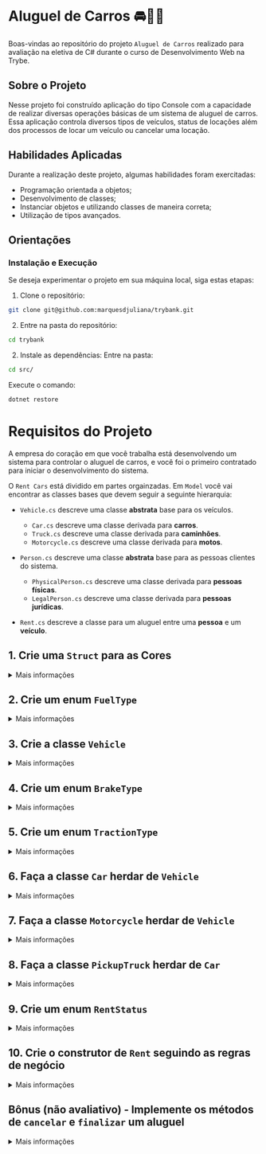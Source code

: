 # Aluguel de Carros 🚘🚙🚗

Boas-vindas ao repositório do projeto `Aluguel de Carros` realizado para avaliação na eletiva de C# durante o curso de Desenvolvimento Web na Trybe. 

## Sobre o Projeto
Nesse projeto foi construído aplicação do tipo Console com a capacidade de realizar diversas operações básicas de um sistema de aluguel de carros. 
Essa aplicação controla diversos tipos de veículos, status de locações além dos processos de locar um veículo ou cancelar uma locação.

## Habilidades Aplicadas
Durante a realização deste projeto, algumas habilidades foram exercitadas:
- Programação orientada a objetos;
- Desenvolvimento de classes;
- Instanciar objetos e utilizando classes de maneira correta;
- Utilização de tipos avançados.

## Orientações

### Instalação e Execução
Se deseja experimentar o projeto em sua máquina local, siga estas etapas:

1. Clone o repositório:
```sh
git clone git@github.com:marquesdjuliana/trybank.git
```
2. Entre na pasta do repositório:
```sh
cd trybank 
```
2. Instale as dependências:
Entre na pasta:
```sh
cd src/ 
```
Execute o comando:
```sh
dotnet restore 
```

# Requisitos do Projeto

A empresa do coração em que você trabalha está desenvolvendo um sistema para controlar o aluguel de carros, e você foi o primeiro contratado para iniciar o desenvolvimento do sistema.

O `Rent Cars` está dividido em partes orgainzadas. Em `Model` você vai encontrar as classes bases que devem seguir a seguinte hierarquia:

- `Vehicle.cs` descreve uma classe **abstrata** base para os veículos.
  - `Car.cs` descreve uma classe derivada para **carros**.
  - `Truck.cs` descreve uma classe derivada para **caminhões**.
  - `Motorcycle.cs` descreve uma classe derivada para **motos**.

- `Person.cs` descreve uma classe **abstrata** base para as pessoas clientes do sistema.
  - `PhysicalPerson.cs` descreve uma classe derivada para **pessoas físicas**.
  - `LegalPerson.cs` descreve uma classe derivada para **pessoas jurídicas**.

- `Rent.cs` descreve a classe para um aluguel entre uma **pessoa** e um **veículo**.

## 1. Crie uma `Struct` para as **Cores**

<details>

<summary> Mais informações
</summary>

Crie sua lógica em src/RentCars/Types/Structs/Color.cs

**O que será testado:**

 - A struct deve conter o campo <code>Name</code> do tipo <code>string</code>
 - A struct deve conter o campo <code>Hex</code> do tipo <code>string</code>
 - Os atributos devem ser públicos.

</details>

## 2. Crie um enum `FuelType`
<details>

<summary> Mais informações
</summary>

Crie sua lógica em src/RentCars/Types/Enums/FuelType.cs

**O que será testado:**

  - O enum deve conter o campo <code>Alcohol</code> com valor 10
  - O enum deve conter o campo <code>Gasoline</code> com valor 20
  - O enum deve conter o campo <code>Flex</code> com valor 30
  - O enum deve conter o campo <code>Diesel</code> com valor 40
  - O enum deve conter o campo <code>Electric</code> com valor 50
  - O enum deve conter o campo <code>Hybrid</code> com valor 60


</details>

## 3. Crie a classe `Vehicle`

<details>

<summary> Mais informações
</summary>

Crie sua lógica em src/RentCars/Models/Vehicle.cs

A classe deve conter os campos comuns à um veículo.

**O que será testado:**

- A classe deve ter as seguintes propriedades:
  - <code>Brand</code> que deve ser do tipo <code>string</code>, ter valor padrão igual à "", deve ter get e set;
  - <code>Model</code> que deve ser do tipo <code>string</code>, ter valor padrão igual à "", deve ter get e set;
  - <code>Price</code> que deve ser do tipo <code>decimal</code>, deve ter get e  set;
  - <code>Fuel</code> que deve ser do tipo <code>FuelType</code>, deve ter get e set;
  - <code>EngineCapacity</code> que deve ser do tipo <code>int</code>, deve ter get e set;
  - <code>MainColor</code> que deve ser do tipo <code>Color</code>, deve ter get e set;
  - <code>Year</code> que deve ser do tipo <code>int</code>, deve ter get e set;
  - <code>PricePerDay</code> que deve ser do tipo <code>double</code>, deve ter get e set;
  - <code>IsRented</code> que deve ser do tipo <code>bool</code>, ter valor padrão igual à false, deve ter get e set;

</details>

## 4. Crie um enum `BrakeType`

<details>

<summary> Mais informações
</summary>

Crie sua lógica em src/RentCars/Types/Enums/BreakeType.cs

**O que será testado:**

  - O enum deve conter o campo <code>Chamber</code> com valor 1
  - O enum deve conter o campo <code>Disc</code> com valor 2
  - O enum deve conter o campo <code>Drum</code> com valor 3

</details>

## 5. Crie um enum `TractionType`

<details>

<summary> Mais informações
</summary>

Crie sua lógica em src/RentCars/Types/Enums/TractionType.cs

**O que será testado:**

  - O enum deve conter o campo <code>FrontWheelDrive</code> com valor 0
  - O enum deve conter o campo <code>RearWheelDrive</code> com valor 1
  - O enum deve conter o campo <code>AllWheelDrive</code> com valor 2

</details>

## 6. Faça a classe `Car` herdar de `Vehicle`

<details>

<summary> Mais informações
</summary>

Crie sua lógica em src/RentCars/Models/Car.cs

Adicione a herança da classe Vehicle
Adicione novos campos específicos de Car

**O que será testado:**

- A classe deve ter as seguintes propriedades:
  - <code>Seats</code> que deve ser do tipo <code>Int</code>;
  - <code>Doors</code> que deve ser do tipo <code>Int</code>;
  - <code>Traction</code> que deve ser do tipo <code>TractionType</code>;
  - <code>FrontBrake</code> que deve ser do tipo <code>BrakeType</code>;
  - <code>RearBrake</code> que deve ser do tipo <code>BrakeType</code>;

</details>

## 7. Faça a classe `Motorcycle` herdar de `Vehicle`

<details>

<summary> Mais informações
</summary>

Crie sua lógica em src/RentCars/Models/Motorcycle.cs

Adicione a herança da classe Vehicle

Adicione novos campos específicos de Motorcycle

**O que será testado:**

- A classe deve ter as seguintes propriedades:
  - <code>SeatHeight</code> que deve ser do tipo <code>double</code>;
  - <code>FrontBrake</code> que deve ser do tipo <code>BrakeType</code>;
  - <code>RearBrake</code> que deve ser do tipo <code>BrakeType</code>;

</details>

## 8. Faça a classe `PickupTruck` herdar de `Car`

<details>

<summary> Mais informações
</summary>

Crie sua lógica em src/RentCars/Models/PickupTruck.cs

Adicione a herança da classe Vehicle

Adicione novos campos específicos de PickupTruck

**O que será testado:**
- A classe deve ter as seguintes propriedades:
  - <code>LoadCapacity</code> que deve ser do tipo <code>double</code>;
</details>


## 9. Crie um enum `RentStatus`

<details>

<summary> Mais informações
</summary>

Crie sua lógica em src/RentCars/Types/Enums/RentStatus.cs

**O que será testado:**
  - O enum deve conter o campo <code>Confirmed</code> com valor 0
  - O enum deve conter o campo <code>Finished</code> com valor 1
  - O enum deve conter o campo <code>Canceled</code> com valor igual ao <code>Finished</code>

</details>

## 10. Crie o construtor de `Rent` seguindo as regras de negócio

<details>

<summary> Mais informações
</summary>

Crie sua lógica em src/RentCars/Models/Rent.cs

**O que será testado:**
O construtor deve receber uma instância de <code>Vehicle</code>, uma de <code>Person</code> e um valor <code>inteiro</code> com os dias alugados.

  - Para calcular o atributo <code>Price</code> deve-se seguir a seguinte regra:
  - Para pessoas fisícas o preço deve ser o preço por dia do veículo * os dias alugados.
  - Para pessoas jurídicas o preço deve ser o preço por dia do veículo * os dias alugados com <code>10% de desconto</code>.

  - O status inicial deve ser <code>RentStatus.Confirmed</code>

  - O construtor deve alterar o atributo <code>IsRented</code> do veículo para <code>true</code>.
  - O construtor deve alterar o atributo <code>Debit</code> da pessoa para o Preço calculado.

</details>

## Bônus (não avaliativo) - Implemente os métodos de `cancelar` e `finalizar` um aluguel

<details>

<summary> Mais informações
</summary>

Crie sua lógica em src/RentCars/Types/Models/Rent.cs

**O que será testado:**
  - O método <code>Rent.Cancel()</code> deve cancelar um aluguel
    - O <code>Status</code> deve ser alterado para <code>RentStatus.Cancelled</code>

  - O método <code>Rent.Finish()</code> deve finalizar um aluguel
    - O <code>Status</code> deve ser alterado para <code>RentStatus.Finished</code>

</details>

